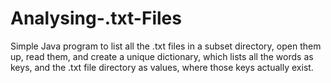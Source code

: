 # Analysing-.txt-Files
Simple Java program to list all the .txt files in a subset directory, open them up, read them, and create a unique dictionary, which lists all the words as keys, and the .txt file directory as values, where those keys actually exist.
